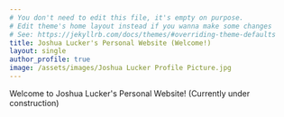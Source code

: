 ```yaml
---
# You don't need to edit this file, it's empty on purpose.
# Edit theme's home layout instead if you wanna make some changes
# See: https://jekyllrb.com/docs/themes/#overriding-theme-defaults
title: Joshua Lucker's Personal Website (Welcome!)
layout: single
author_profile: true
image: /assets/images/Joshua Lucker Profile Picture.jpg
---
```

Welcome to Joshua Lucker's Personal Website! 
(Currently under construction)
